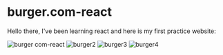 # burger.com-react
Hello there,
I've been learning react and here is my first practice website:


![burger com-react](https://user-images.githubusercontent.com/85756788/195839554-74d610d2-574c-4f57-930b-8fd4599453b0.png)
![burger2](https://user-images.githubusercontent.com/85756788/195840416-22f87ad2-e9f0-4e8e-b635-531400518391.png)
![burger3](https://user-images.githubusercontent.com/85756788/195840503-97d5dcf5-ecbb-4b53-8714-fce1ec3d6658.png)
![burger4](https://user-images.githubusercontent.com/85756788/195840557-9da35c86-72b1-4196-8737-bfaf99c4cdb4.png)
